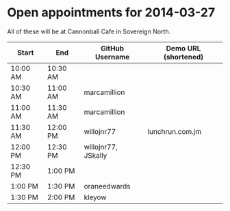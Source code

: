 Open appointments for 2014-03-27
================================

All of these will be at Cannonball Cafe in Sovereign North.


| Start    | End      | GitHub Username     | Demo URL (shortened)      |
|----------|----------|---------------------|---------------------------|
| 10:00 AM | 10:30 AM |                     |                           |
| 10:30 AM | 11:00 AM | marcamillion        |                           |
| 11:00 AM | 11:30 AM | marcamillion        |                           |
| 11:30 AM | 12:00 PM | willojnr77          | lunchrun.com.jm           |
| 12:00 PM | 12:30 PM | willojnr77, JSkally |                           |
| 12:30 PM |  1:00 PM |                     |                           |
| 1:00 PM  |  1:30 PM | oraneedwards        |                           |
| 1:30 PM  |  2:00 PM | kleyow              |                           |
